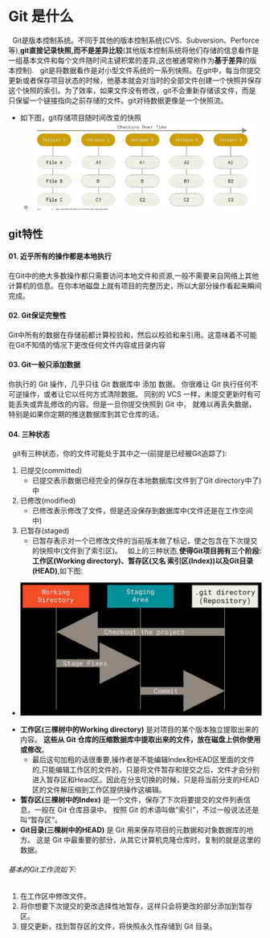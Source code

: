 # Git 是什么
&nbsp;&nbsp;Git是版本控制系统。不同于其他的版本控制系统(CVS、Subversion、Perforce等),**git直接记录快照,而不是差异比较**(其他版本控制系统将他们存储的信息看作是一组基本文件和每个文件随时间主键积累的差异,这也被通常称作为**基于差异**的版本控制).
&nbsp;&nbsp;git是将数据看作是对小型文件系统的一系列快照。在git中，每当你提交更新或者保存项目状态的时候，他基本就会对当时的全部文件创建一个快照并保存这个快照的索引。为了效率，如果文件没有修改，git不会重新存储该文件，而是只保留一个链接指向之前存储的文件。git对待数据更像是一个快照流。
  + 如下图，git存储项目随时间改变的快照
    - <img src ="./pics/04/20201021223453.png"/>
## git特性
#### 01. 近乎所有的操作都是本地执行
在Git中的绝大多数操作都只需要访问本地文件和资源,一般不需要来自网络上其他计算机的信息。在你本地磁盘上就有项目的完整历史，所以大部分操作看起来瞬间完成。   

#### 02. Git保证完整性
Git中所有的数据在存储前都计算校验和，然后以校验和来引用。这意味着不可能在Git不知情的情况下更改任何文件内容或目录内容

#### 03. Git一般只添加数据
你执行的 Git 操作，几乎只往 Git 数据库中 添加 数据。 你很难让 Git 执行任何不可逆操作，或者让它以任何方式清除数据。 同别的 VCS 一样，未提交更新时有可能丢失或弄乱修改的内容。但是一旦你提交快照到 Git 中， 就难以再丢失数据，特别是如果你定期的推送数据库到其它仓库的话。

#### 04. 三种状态
&nbsp;&nbsp;git有三种状态，你的文件可能处于其中之一(前提是已经被Git追踪了):
  1. 已提交(committed) 
      - 已提交表示数据已经完全的保存在本地数据库(文件到了Git directory中了)中
  2. 已修改(modified)
      -  已修改表示修改了文件，但是还没保存到数据库中(文件还是在工作空间中)
  3. 已暂存(staged)
      - 已暂存表示对一个已修改文件的当前版本做了标记，使之包含在下次提交的快照中(文件到了索引区)。
 &nbsp;&nbsp;如上的三种状态,**使得Git项目拥有三个阶段: 工作区(Working directory)、暂存区(又名 索引区(Index))以及Git目录(HEAD)**,如下图:
   - <img src="./pics/04/20201021224913.png"/>  
+ **工作区(三棵树中的Working directory)** 是对项目的某个版本独立提取出来的内容。 **这些从 Git 仓库的压缩数据库中提取出来的文件，放在磁盘上供你使用或修改**。
    - 最后这句加粗的话很重要,操作者是不能编辑Index和HEAD区里面的文件的,只能编辑工作区的文件的，只是将文件暂存和提交之后，文件才会分别进入暂存区和Head区。因此在分支切换的时候，只是将当前分支的HEAD区的文件解压缩到工作区提供操作这编辑。     
+  **暂存区(三棵树中的Index)** 是一个文件，保存了下次将要提交的文件列表信息，一般在 Git 仓库目录中。 按照 Git 的术语叫做“索引”，不过一般说法还是叫“暂存区”。
+ **Git目录(三棵树中的HEAD)** 是 Git 用来保存项目的元数据和对象数据库的地方。 这是 Git 中最重要的部分，从其它计算机克隆仓库时，复制的就是这里的数据。
###### 基本的Git工作流如下:
1. 在工作区中修改文件。
2. 将你想要下次提交的更改选择性地暂存，这样只会将更改的部分添加到暂存区。
3. 提交更新，找到暂存区的文件，将快照永久性存储到 Git 目录。

